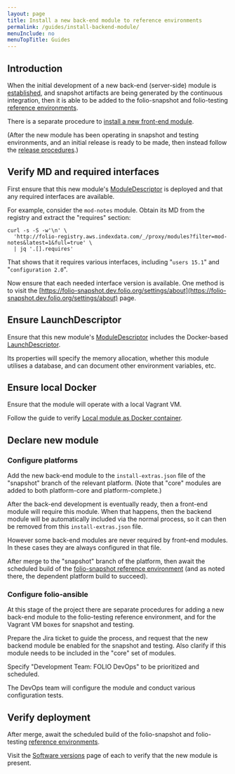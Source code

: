 ```yaml
---
layout: page
title: Install a new back-end module to reference environments
permalink: /guides/install-backend-module/
menuInclude: no
menuTopTitle: Guides
---
```


## Introduction

When the initial development of a new back-end (server-side) module is [established](/guidelines/create-new-repo/), and snapshot artifacts are being generated by the continuous integration, then it is able to be added to the folio-snapshot and folio-testing [reference environments](/guides/automation/#reference-environments).

There is a separate procedure to [install a new front-end module](/guides/install-frontend-module/).

(After the new module has been operating in snapshot and testing environments, and an initial release is ready to be made, then instead follow the [release procedures](/guidelines/release-procedures/#add-to-platforms).)

## Verify MD and required interfaces

First ensure that this new module's [ModuleDescriptor](/guides/module-descriptor/) is deployed and that any required interfaces are available.

For example, consider the `mod-notes` module.
Obtain its MD from the registry and extract the "requires" section:

```
curl -s -S -w'\n' \
  'http://folio-registry.aws.indexdata.com/_/proxy/modules?filter=mod-notes&latest=1&full=true' \
  | jq '.[].requires'
```

That shows that it requires various interfaces, including "`users 15.1`" and "`configuration 2.0`".

Now ensure that each needed interface version is available.
One method is to visit the [https://folio-snapshot.dev.folio.org/settings/about](https://folio-snapshot.dev.folio.org/settings/about) page.

## Ensure LaunchDescriptor

Ensure that this new module's [ModuleDescriptor](/guides/module-descriptor/) includes the Docker-based [LaunchDescriptor](/guides/module-descriptor/#launchdescriptor-properties).

Its properties will specify the memory allocation, whether this module utilises a database, and can document other environment variables, etc.

## Ensure local Docker

Ensure that the module will operate with a local Vagrant VM.

Follow the guide to verify [Local module as Docker container](/guides/run-local-folio/#local-module-as-docker-container).

## Declare new module

### Configure platforms

Add the new back-end module to the `install-extras.json` file of the "snapshot" branch of the relevant platform.
(Note that "core" modules are added to both platform-core and platform-complete.)

After the back-end development is eventually ready, then a front-end module will require this module.
When that happens, then the backend module will be automatically included via the normal process, so it can then be removed from this `install-extras.json` file.

However some back-end modules are never required by front-end modules.
In these cases they are always configured in that file.

After merge to the "snapshot" branch of the platform, then await the scheduled build of the [folio-snapshot reference environment](/guides/automation/#folio-snapshot) (and as noted there, the dependent platform build to succeed).

### Configure folio-ansible

At this stage of the project there are separate procedures for adding a new back-end module to the folio-testing reference environment, and for the Vagrant VM boxes for snapshot and testing.

Prepare the Jira ticket to guide the process, and request that the new backend module be enabled for the snapshot and testing.
Also clarify if this module needs to be included in the "core" set of modules.

Specify "Development Team: FOLIO DevOps" to be prioritized and scheduled.

The DevOps team will configure the module and conduct various configuration tests.

## Verify deployment

After merge, await the scheduled build of the folio-snapshot and folio-testing [reference environments](/guides/automation/#reference-environments).

Visit the [Software versions](https://folio-snapshot.dev.folio.org/settings/about) page of each to verify that the new module is present.

<div class="folio-spacer-content"></div>

